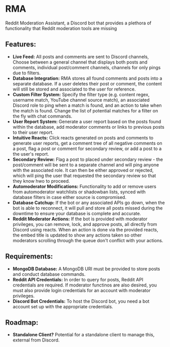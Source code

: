 # RMA
Reddit Moderation Assistant, a Discord bot that provides a plethora of functionality that Reddit moderation tools are missing

## Features:
- **Live Feed:** All posts and comments are sent to Discord channels, Choose between a general channel that displays both posts and comments, individual post/comment channels, channels for only pings due to filters.
- **Database Integration:** RMA stores all found comments and posts into a separate database. If a user deletes their post or comment, the content will still be stored and associated to the user for reference.
- **Custom Filter System:** Specify the filter type (e.g. content regex, username match, YouTube channel source match), an associated Discord role to ping when a match is found, and an action to take when the match is found. Change the list of potential matches for a filter on the fly with chat commands.
- **User Report System:** Generate a user report based on the posts found within the database, add moderator comments or links to previous posts to their user report.
- **Intuitive Reacts:** Click reacts generated on posts and comments to generate user reports, get a comment tree of all negative comments on a post, flag a post or comment for secondary review, or add a post to a the user's report.
- **Secondary Review:** Flag a post to placed under secondary review - the post/comment will be sent to a separate channel and will ping anyone with the associated role. It can then be either approved or rejected, which will ping the user that requested the secondary review so that they know hwo to proceed.
- **Automoderator Modifications:** Functionality to add or remove users from automoderator watchlists or shadowban lists, synced with database filters in case either source is compromised.
- **Database Catchup:** If the bot or any associated APIs go down, when the bot is able to reconnect, it will pull and store all posts missed during the downtime to ensure your database is complete and accurate.
- **Reddit Moderator Actions:** If the bot is provided with moderator privileges, you can remove, lock, and approve posts, all directly from Discord using reacts. When an action is done via the provided reacts, the embed title is updated to show any actions taken so other moderators scrolling through the queue don't conflict with your actions.

## Requirements:
- **MongoDB Database:** A MongoDB URI must be provided to store posts and conduct database commands.
- **Reddit API Credentials:** In order to query for posts, Reddit API credentials are required. If moderator functinos are also desired, you must also provide login credentials for an account with moderator privileges.
- **Discord Bot Credentials:** To host the Discord bot, you need a bot account set up with the appropriate credentials.

## Roadmap:
- **Standalone Client?** Potential for a standalone client to manage this, external from Discord.
